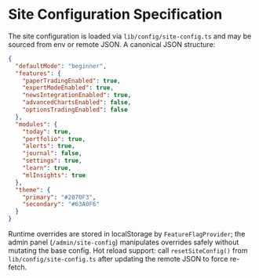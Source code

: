 # Site Configuration Specification

The site configuration is loaded via `lib/config/site-config.ts` and may be sourced from env or remote JSON. A canonical JSON structure:

```json
{
  "defaultMode": "beginner",
  "features": {
    "paperTradingEnabled": true,
    "expertModeEnabled": true,
    "newsIntegrationEnabled": true,
    "advancedChartsEnabled": false,
    "optionsTradingEnabled": false
  },
  "modules": {
    "today": true,
    "portfolio": true,
    "alerts": true,
    "journal": false,
    "settings": true,
    "learn": true,
    "mlInsights": true
  },
  "theme": {
    "primary": "#2070F3",
    "secondary": "#63A0F6"
  }
}
```

Runtime overrides are stored in localStorage by `FeatureFlagProvider`; the admin panel (`/admin/site-config`) manipulates overrides safely without mutating the base config. Hot reload support: call `resetSiteConfig()` from `lib/config/site-config.ts` after updating the remote JSON to force re-fetch.
